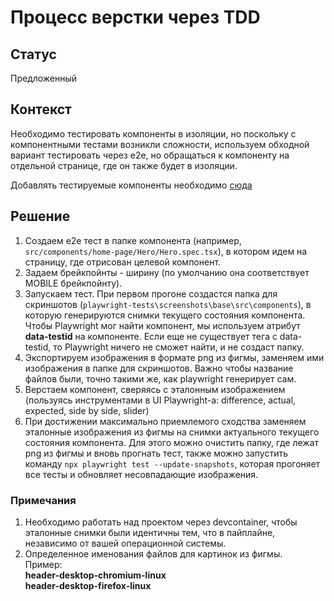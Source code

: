 # Процесс верстки через TDD

## Статус
Предложенный

## Контекст
Необходимо тестировать компоненты в изоляции, но поскольку с компонентными тестами возникли сложности, используем обходной вариант тестировать через е2е, но обращаться к компоненту на отдельной странице, где он также будет в изоляции.

Добавлять тестируемые компоненты необходимо [cюда](https://github.com/TourmalineCore/pelican-ui/blob/master/src/pages/components/%5B%5B...component%5D%5D.tsx)

## Решение
1. Создаем е2е тест в папке компонента (например, ```src/components/home-page/Hero/Hero.spec.tsx```), в котором идем на страницу, где отрисован целевой компонент.
2. Задаем брейкпойнты - ширину (по умолчанию она соответствует MOBILE брейкпойнту). 
3. Запускаем тест. При первом прогоне создастся папка для скриншотов (```playwright-tests\screenshots\base\src\components```), в которую генерируются снимки текущего состояния компонента.
Чтобы Playwright мог найти компонент, мы используем атрибут **data-testid** на компоненте. Если еще не существует тега с data-testid, то Playwright ничего не сможет найти, и не создаст папку.
4. Экспортируем изображения в формате png из фигмы, заменяем ими изображения в папке для скриншотов. Важно чтобы название файлов были, точно такими же, как playwright генерирует сам.
5. Верстаем компонент, сверяясь с эталонным изображением (пользуясь инструментами в UI Playwright-a: difference, actual, expected, side by side, slider)
6. При достижении максимально приемлемого сходства заменяем эталонные изображения из фигмы на снимки актуального текущего состояния компонента. Для этого можно очистить папку, где лежат png из фигмы и вновь прогнать тест, также можно запустить команду ```npx playwright test --update-snapshots```, которая прогоняет все тесты и обновляет несовпадающие изображения.

### Примечания
1. Необходимо работать над проектом через devcontainer, чтобы эталонные снимки были идентичны тем, что в пайплайне, независимо от вашей операционной системы.
2. Определенное именования файлов для картинок из фигмы. <br/>
	Пример:<br/>
		**header-desktop-chromium-linux**<br/>
		**header-desktop-firefox-linux**
